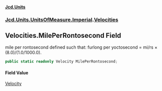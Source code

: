 #### [Jcd.Units](index 'index')
### [Jcd.Units.UnitsOfMeasure.Imperial](Jcd.Units.UnitsOfMeasure.Imperial 'Jcd.Units.UnitsOfMeasure.Imperial').[Velocities](Velocities 'Jcd.Units.UnitsOfMeasure.Imperial.Velocities')

## Velocities.MilePerRontosecond Field

mile per rontosecond defined such that: furlong per yoctosecond = mi/rs × (8.0)/(1.0/1000.0).

```csharp
public static readonly Velocity MilePerRontosecond;
```

#### Field Value
[Velocity](Velocity 'Jcd.Units.UnitTypes.Velocity')